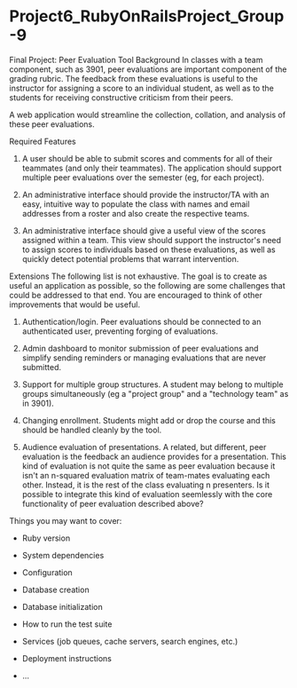 # Project6_RubyOnRailsProject_Group-9

Final Project: Peer Evaluation Tool
Background
In classes with a team component, such as 3901, peer evaluations are important component of the grading rubric. The feedback from these evaluations is useful to the instructor for assigning a score to an individual student, as well as to the students for receiving constructive criticism from their peers.

A web application would streamline the collection, collation, and analysis of these peer evaluations.

Required Features
1. A user should be able to submit scores and comments for all of their teammates (and only their teammates). The application should support multiple peer evaluations over the semester (eg, for each project).

2. An administrative interface should provide the instructor/TA with an easy, intuitive way to populate the class with names and email addresses from a roster and also create the respective teams.

3. An administrative interface should give a useful view of the scores assigned within a team. This view should support the instructor's need to assign scores to individuals based on these evaluations, as well as quickly detect potential problems that warrant intervention.

Extensions
The following list is not exhaustive. The goal is to create as useful an application as possible, so the following are some challenges that could be addressed to that end. You are encouraged to think of other improvements that would be useful.

1. Authentication/login. Peer evaluations should be connected to an authenticated user, preventing forging of evaluations.

2. Admin dashboard to monitor submission of peer evaluations and simplify sending reminders or managing evaluations that are never submitted.

3. Support for multiple group structures. A student may belong to multiple groups simultaneously (eg a "project group" and a "technology team" as in 3901).

4. Changing enrollment. Students might add or drop the course and this should be handled cleanly by the tool.

5. Audience evaluation of presentations. A related, but different, peer evaluation is the feedback an audience provides for a presentation. This kind of evaluation is not quite the same as peer evaluation because it isn't an n-squared evaluation matrix of team-mates evaluating each other. Instead, it is the rest of the class evaluating n presenters. Is it possible to integrate this kind of evaluation seemlessly with the core functionality of peer evaluation described above?

Things you may want to cover:

* Ruby version

* System dependencies

* Configuration

* Database creation

* Database initialization

* How to run the test suite

* Services (job queues, cache servers, search engines, etc.)

* Deployment instructions

* ...
